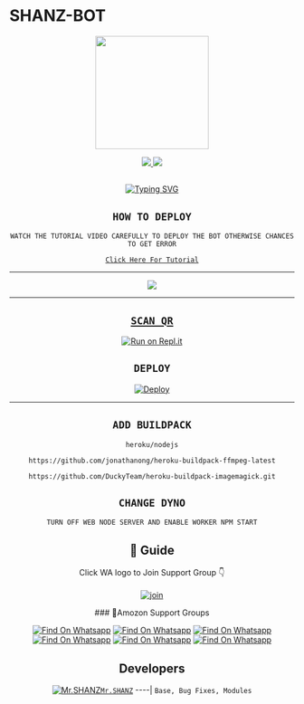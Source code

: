 # SHANZ-BOT

<div align="center">
  <img border-radius: 15px src="https://telegra.ph/file/73ae8f3b4438bab4071c3.jpg" width="200" height="200"/>

<p align="center">
  <a href="https://www.facebook.com/mr.shanz3"><img src="https://img.shields.io/badge/Facebook-E4405F?style=for-the-badge&logo=facebook&logoColor=blue"/> 
  <a href="https://wa.me/94725292890"><img src="https://img.shields.io/badge/WhatsApp-25D366?style=for-the-badge&logo=whatsapp&logoColor=white" />
</p>

## <!-- Typing SVG -->
<p align="center">
    <a href="https://git.io/J0hKr">
        <img
        src="https://readme-typing-svg.herokuapp.com?size=30&width=800&lines=SHANZ+BOT+Is+A+Modified+Version+Of;Eva+By+SHANZ;We+Have+Cloned+The+Project+And+Added;Some+More+Things."
            alt="Typing SVG"
        />
    </a>
</p>

## ```HOW TO DEPLOY```
`WATCH THE TUTORIAL VIDEO CAREFULLY TO DEPLOY THE BOT OTHERWISE CHANCES TO GET ERROR`

[`Click Here For Tutorial`](https://youtube.com/channel/UCac60aS6ODS-MFB5s20H9-A)

----------

<p align="center">
  <a href="https://youtube.com/channel/UCac60aS6ODS-MFB5s20H9-A"><img src="https://telegra.ph/file/8a0101874470d88bdaa20.jpg" />
</p>

-------


## `SCAN QR`

[![Run on Repl.it](https://repl.it/badge/github/quiec/whatsAlfa)](https://replit.com/@AjmalAchu123/Wizard-Ser-Qr-test)

## `DEPLOY`

[![Deploy](https://www.herokucdn.com/deploy/button.svg)](https://dashboard.heroku.com/new-app) 

----------


## `ADD BUILDPACK`

```
heroku/nodejs
```
```
https://github.com/jonathanong/heroku-buildpack-ffmpeg-latest
```
```
https://github.com/DuckyTeam/heroku-buildpack-imagemagick.git
```

## `CHANGE DYNO`

`TURN OFF WEB NODE SERVER AND ENABLE WORKER NPM START`

</p>

## 📢 Guide
Click WA logo to Join Support Group 👇
    <br>
<br>
  [![join](https://github.com/Alien-alfa/PublicBot/blob/main/wlogo.svg.png)](https://chat.whatsapp.com/IdiOlEAsYiNFZ8Y4lXMYqe)
  <div align="center">
### 📑Amozon Support Groups

[![Find On Whatsapp ](https://img.shields.io/badge/MUSIC-BOT1-red.svg)](https://chat.whatsapp.com/IdiOlEAsYiNFZ8Y4lXMYqe)
[![Find On Whatsapp ](https://img.shields.io/badge/Amazone-Support01-blue.svg)](https://chat.whatsapp.com/DHzjhDeAvh826Qm7AzbTbd)
[![Find On Whatsapp ](https://img.shields.io/badge/Amazone-Support02-blue.svg)](https://chat.whatsapp.com/DtUxi2kNRFgDwKySvSlIyo)
[![Find On Whatsapp ](https://img.shields.io/badge/Amazone-Support03-blue.svg)](https://chat.whatsapp.com/E1Om4pyjfATJp44lDxpUEt)
[![Find On Whatsapp ](https://img.shields.io/badge/Amazome-News01-purple.svg)](https://chat.whatsapp.com/JElbpfLJrnvI8M7Dq9xK99)
[![Find On Whatsapp ](https://img.shields.io/badge/Amazone-News02-purple.svg)](https://chat.whatsapp.com/Il3gR86VHqnJQNV6N8d1yr)

## Developers
  <div align="center">
  
  [![Mr.SHANZ](https://telegra.ph/file/44803c372a66943890dfb.jpg)](https://github.com/SHANCER1)[`Mr.SHANZ`](https://github.com/SHANCER1)
----|
   `Base, Bug Fixes, Modules`


                                  
  </div
